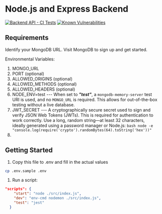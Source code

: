 # Node.js and Express Backend
[![Backend API - CI Tests](https://github.com/pakeku/backend-api/actions/workflows/tests.yml/badge.svg)](https://github.com/pakeku/backend-api/actions/workflows/tests.yml)
[![Known Vulnerabilities](https://snyk.io/test/github/pakeku/backend-api/badge.svg)](https://snyk.io/test/github/pakeku/backend-api)

## Requirements
Identify your MongoDB URL. Visit MongoDB to sign up and get started.

Environmental Variables:
1. MONGO_URL
2. PORT (optional)
3. ALLOWED_ORIGINS (optional)
4. ALLOWED_METHODS (optional)
5. ALLOWED_HEADERS (optional)
6. NODE_ENV=test --- When set to ***"test"***, a `mongodb-memory-server` test URI is used, and no `MONGO_URL` is required. This allows for out-of-the-box testing without a live database.
7. JWT_SECRET --- A cryptographically secure secret used to sign and verify JSON Web Tokens (JWTs). This is required for authentication to work correctly.
  Use a long, random string—at least 32 characters, ideally generated using a password manager or Node.js: ```bash node -e "console.log(require('crypto').randomBytes(64).toString('hex'))"```
8. 

## Getting Started
1. Copy this file to .env and fill in the actual values
```bash 
cp .env.sample .env
```

1. Run a script:
```json 
"scripts": {
    "start": "node ./src/index.js",
    "dev": "env-cmd nodemon ./src/index.js",
    "test": "jest"
  }
```